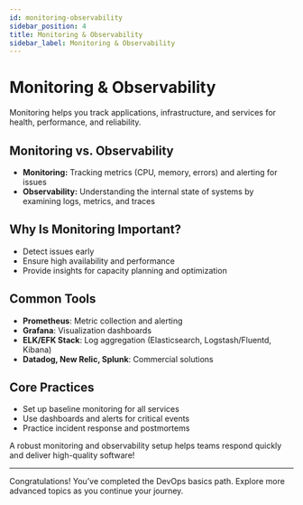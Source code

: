 ```yaml
---
id: monitoring-observability
sidebar_position: 4
title: Monitoring & Observability
sidebar_label: Monitoring & Observability
---
```


# Monitoring & Observability

Monitoring helps you track applications, infrastructure, and services for health, performance, and reliability.

## Monitoring vs. Observability

- **Monitoring:** Tracking metrics (CPU, memory, errors) and alerting for issues
- **Observability:** Understanding the internal state of systems by examining logs, metrics, and traces

## Why Is Monitoring Important?

- Detect issues early
- Ensure high availability and performance
- Provide insights for capacity planning and optimization

## Common Tools

- **Prometheus**: Metric collection and alerting
- **Grafana**: Visualization dashboards
- **ELK/EFK Stack**: Log aggregation (Elasticsearch, Logstash/Fluentd, Kibana)
- **Datadog, New Relic, Splunk**: Commercial solutions

## Core Practices

- Set up baseline monitoring for all services
- Use dashboards and alerts for critical events
- Practice incident response and postmortems

A robust monitoring and observability setup helps teams respond quickly and deliver high-quality software!

---

Congratulations! You’ve completed the DevOps basics path. Explore more advanced topics as you continue your journey.
